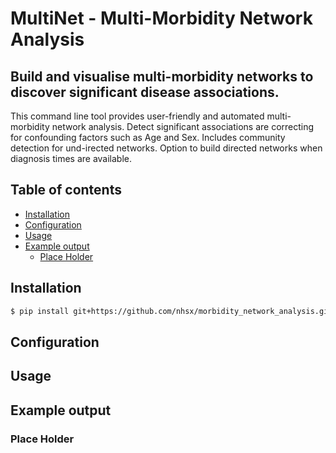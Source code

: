 # MultiNet - Multi-Morbidity Network Analysis

## Build and visualise multi-morbidity networks to discover significant disease associations.

This command line tool provides user-friendly and automated multi-morbidity network analysis.
Detect significant associations are correcting for confounding factors such as Age and Sex.
Includes community detection for und-irected networks.
Option to build directed networks when diagnosis times are available.

## Table of contents

  * [Installation](#installation)
  * [Configuration](#configuration)
  * [Usage](#usage)
  * [Example output](#example-output)
     * [Place Holder](#place-holder)


## Installation

```bash
$ pip install git+https://github.com/nhsx/morbidity_network_analysis.git
```

## Configuration

## Usage

## Example output

### Place Holder
